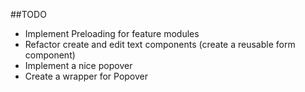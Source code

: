 ##TODO

* Implement Preloading for feature modules
* Refactor create and edit text components (create a reusable form component) 
* Implement a nice popover
* Create a wrapper for Popover